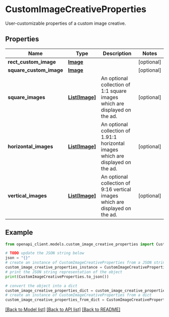 # CustomImageCreativeProperties

User-customizable properties of a custom image creative.

## Properties

Name | Type | Description | Notes
------------ | ------------- | ------------- | -------------
**rect_custom_image** | [**Image**](Image.md) |  | [optional] 
**square_custom_image** | [**Image**](Image.md) |  | [optional] 
**square_images** | [**List[Image]**](Image.md) | An optional collection of 1:1 square images which are displayed on the ad. | [optional] 
**horizontal_images** | [**List[Image]**](Image.md) | An optional collection of 1.91:1 horizontal images which are displayed on the ad. | [optional] 
**vertical_images** | [**List[Image]**](Image.md) | An optional collection of 9:16 vertical images which are displayed on the ad. | [optional] 

## Example

```python
from openapi_client.models.custom_image_creative_properties import CustomImageCreativeProperties

# TODO update the JSON string below
json = "{}"
# create an instance of CustomImageCreativeProperties from a JSON string
custom_image_creative_properties_instance = CustomImageCreativeProperties.from_json(json)
# print the JSON string representation of the object
print(CustomImageCreativeProperties.to_json())

# convert the object into a dict
custom_image_creative_properties_dict = custom_image_creative_properties_instance.to_dict()
# create an instance of CustomImageCreativeProperties from a dict
custom_image_creative_properties_from_dict = CustomImageCreativeProperties.from_dict(custom_image_creative_properties_dict)
```
[[Back to Model list]](../README.md#documentation-for-models) [[Back to API list]](../README.md#documentation-for-api-endpoints) [[Back to README]](../README.md)


